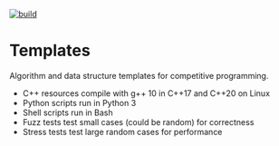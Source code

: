 [![build](https://github.com/crackersamdjam/Templates/actions/workflows/build.yml/badge.svg)](https://github.com/crackersamdjam/Templates/actions/workflows/build.yml)

# Templates

Algorithm and data structure templates for competitive programming.

- C++ resources compile with g++ 10 in C++17 and C++20 on Linux
- Python scripts run in Python 3
- Shell scripts run in Bash
- Fuzz tests test small cases (could be random) for correctness
- Stress tests test large random cases for performance
